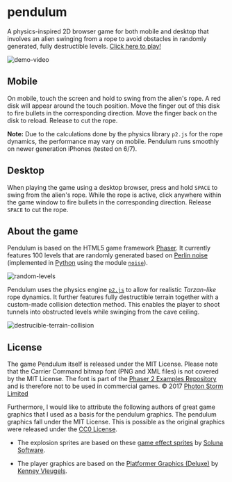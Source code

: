 # pendulum

A physics-inspired 2D browser game for both mobile and desktop that involves an alien swinging from a rope to avoid obstacles in randomly generated, fully destructible levels. [Click here to play!](https://nft2626.github.io/pendulum/pendulum/index.html)

![demo-video](https://raw.githubusercontent.com/christophmark/pendulum/master/demo/demo-video.gif)

## Mobile
On mobile, touch the screen and hold to swing from the alien's rope. A red disk will appear around the touch position. Move the finger out of this disk to fire bullets in the corresponding direction. Move the finger back on the disk to reload. Release to cut the rope.

**Note:** Due to the calculations done by the physics library `p2.js` for the rope dynamics, the performance may vary on mobile. Pendulum runs smoothly on newer generation iPhones (tested on 6/7).

## Desktop
When playing the game using a desktop browser, press and hold `SPACE` to swing from the alien's rope. While the rope is active, click anywhere within the game window to fire bullets in the corresponding direction. Release `SPACE` to cut the rope.

## About the game
Pendulum is based on the HTML5 game framework [Phaser](https://phaser.io/). It currently features 100 levels that are randomly generated based on [Perlin noise](https://en.wikipedia.org/wiki/Perlin_noise) (implemented in [Python](https://www.python.org/) using the module [`noise`](https://pypi.python.org/pypi/noise/)).

![random-levels](https://raw.githubusercontent.com/christophmark/pendulum/master/demo/random-levels.png)

Pendulum uses the physics engine [`p2.js`](https://github.com/schteppe/p2.js) to allow for realistic *Tarzan-like* rope dynamics. It further features fully destructible terrain together with a custom-made collision detection method. This enables the player to shoot tunnels into obstructed levels while swinging from the cave ceiling.

![destrucible-terrain-collision](https://raw.githubusercontent.com/christophmark/pendulum/master/demo/destrucible-terrain-collision.png)

## License

The game Pendulum itself is released under the MIT License. Please note that the Carrier Command bitmap font (PNG and XML files) is not covered by the MIT License. The font is part of the [Phaser 2 Examples Repository](https://github.com/photonstorm/phaser-examples) and is therefore not to be used in commercial games. © 2017 [Photon Storm Limited](http://www.photonstorm.com/)

Furthermore, I would like to attribute the following authors of great game graphics that I used as a basis for the pendulum graphics. The pendulum graphics fall under the MIT License. This is possible as the original graphics were released under the [CC0 License](https://creativecommons.org/publicdomain/zero/1.0/).

- The explosion sprites are based on these [game effect sprites](https://opengameart.org/content/explosion-effects-and-more) by [Soluna Software](https://opengameart.org/users/soluna-software).

- The player graphics are based on the [Platformer Graphics (Deluxe)](https://opengameart.org/content/platformer-art-deluxe) by [Kenney Vleugels](www.kenney.nl).











